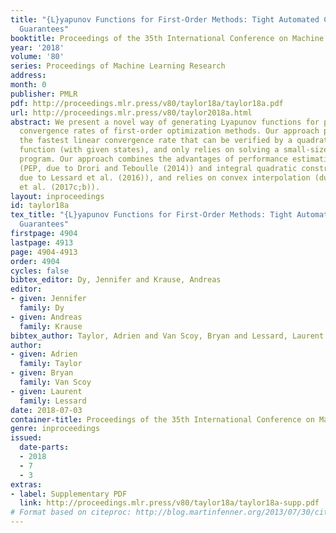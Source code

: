```yaml
---
title: "{L}yapunov Functions for First-Order Methods: Tight Automated Convergence
  Guarantees"
booktitle: Proceedings of the 35th International Conference on Machine Learning
year: '2018'
volume: '80'
series: Proceedings of Machine Learning Research
address: 
month: 0
publisher: PMLR
pdf: http://proceedings.mlr.press/v80/taylor18a/taylor18a.pdf
url: http://proceedings.mlr.press/v80/taylor2018a.html
abstract: We present a novel way of generating Lyapunov functions for proving linear
  convergence rates of first-order optimization methods. Our approach provably obtains
  the fastest linear convergence rate that can be verified by a quadratic Lyapunov
  function (with given states), and only relies on solving a small-sized semidefinite
  program. Our approach combines the advantages of performance estimation problems
  (PEP, due to Drori and Teboulle (2014)) and integral quadratic constraints (IQC,
  due to Lessard et al. (2016)), and relies on convex interpolation (due to Taylor
  et al. (2017c;b)).
layout: inproceedings
id: taylor18a
tex_title: "{L}yapunov Functions for First-Order Methods: Tight Automated Convergence
  Guarantees"
firstpage: 4904
lastpage: 4913
page: 4904-4913
order: 4904
cycles: false
bibtex_editor: Dy, Jennifer and Krause, Andreas
editor:
- given: Jennifer
  family: Dy
- given: Andreas
  family: Krause
bibtex_author: Taylor, Adrien and Van Scoy, Bryan and Lessard, Laurent
author:
- given: Adrien
  family: Taylor
- given: Bryan
  family: Van Scoy
- given: Laurent
  family: Lessard
date: 2018-07-03
container-title: Proceedings of the 35th International Conference on Machine Learning
genre: inproceedings
issued:
  date-parts:
  - 2018
  - 7
  - 3
extras:
- label: Supplementary PDF
  link: http://proceedings.mlr.press/v80/taylor18a/taylor18a-supp.pdf
# Format based on citeproc: http://blog.martinfenner.org/2013/07/30/citeproc-yaml-for-bibliographies/
---
```

